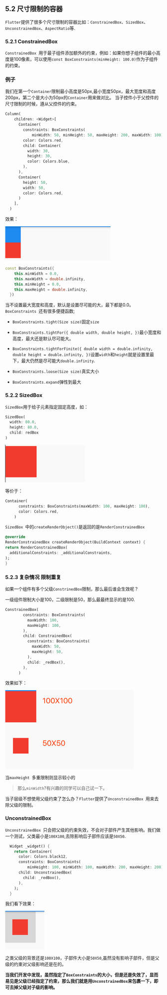 ## 5.2 尺寸限制的容器

   
 
`Flutter`提供了很多个尺寸限制的容器比如：`ConstrainedBox`、`SizedBox`、`UnconstrainedBox`、`AspectRatio`等.

### 5.2.1 ConstrainedBox
`ConstrainedBox `用于最子组件添加额外的约束，例如：如果你想子组件的最小高度是100像素，可以使用`const BoxConstraints(minHeight: 100.0)`作为子组件的约束。

### 例子

我们在第一个`Container`限制最小高度是50px,最小宽度50px，最大宽度和高度200px，第二个是大小为50px的`Container`用来做对比。
当子控件小于父控件的尺寸限制的时候，遵从父控件的约束。

```dart
Column(
    children: <Widget>[
      Container(
        constraints: BoxConstraints(
            minWidth: 50, minHeight: 50, maxHeight: 200, maxWidth: 100),
        color: Colors.red,
        child: Container(
          width: 30,
          height: 30,
          color: Colors.blue,
        ),
      ),
      Container(
        height: 50,
        width: 50,
        color: Colors.red,
      )
    ],
  )
```


效果：

![](../imgs/5.2.1-1.png)
 


```dart
const BoxConstraints({
    this.minWidth = 0.0,
    this.maxWidth = double.infinity,
    this.minHeight = 0.0,
    this.maxHeight = double.infinity,
  }) 
```

当不设置最大宽度和高度，默认是设置尽可能的大，最下都是0.0。`BoxConstraints `还有很多便捷函数;

- `BoxConstraints.tight(Size size)`固定`size`
- `BoxConstraints.tightFor({
    double width,
    double height,
  })`最小宽度和高度，最大还是默认尽可能大。
  
- `BoxConstraints.tightForFinite({
    double width = double.infinity,
    double height = double.infinity,
  })`设置`width`和`height`就是设置里最下，最大仍然是尽可能大`double.infinity`.
  
- `BoxConstraints.loose(Size size)`真实大小
- `BoxConstraints.expand`弹性到最大




### 5.2.2  SizedBox

`SizedBox`用于给子元素指定固定高度，如：

```dart
SizedBox(
  width: 80.0,
  height: 80.0,
  child: redBox
)
```

![](../imgs/5.2.1-2.png)

等价于：

```dart
Container(
      constraints: BoxConstraints(maxWidth: 100, maxHeight: 100),
      color: Colors.red,
    )
```

`SizedBox `中的`createRenderObject()`是返回的是`RenderConstrainedBox`

```dart
@override
RenderConstrainedBox createRenderObject(BuildContext context) {
return RenderConstrainedBox(
  additionalConstraints: _additionalConstraints,
);
}
```

### 5.2.3 复杂情况 限制重复

如果一个组件有多个父级`ConstrinedBox`限制，那么最后谁会生效呢？

一级组件限制大小是100，二级限制是50，那么最最终显示的是100.
```dart
ConstrainedBox(
        constraints: BoxConstraints(
          maxWidth: 100,
          maxHeight: 100,
        ),
        child: ConstrainedBox(
          constraints: BoxConstraints(
            maxWidth: 50,
            maxHeight: 50,
          ),
          child: _redBox(),
        ),
      )
```
效果如下：

![](../imgs/5.2.3-1.png)

当`maxHeight `多重限制则显示较小的
> 那么`minWidth`?有兴趣的同学可以自己试一下。


当子层级不想使用父级约束了怎么办？`Flutter`提供了`UnconstrainedBox `用来去除父级的限制。

### UnconstrainedBox
`UnconstrainedBox `只会把父级的约束失效，不会对子部件产生其他影响。我们做一个测试，父类最小是`100X100`,去除影响后子部件应该是`50X50`.

```dart
  Widget _widget() {
    return Container(
      color: Colors.black12,
      constraints: BoxConstraints(
          minHeight: 100, minWidth: 100, maxWidth: 200, maxHeight: 200),
      child: UnconstrainedBox(
        child: _redBox(),
      ),
    );
  }
```

我们看下效果：

![](../imgs/5.2.1-3.png)

之类父级的背景还是`100X100`，子部件大小是`50X50`,虽然没有影响子部件，但是父级的约束对父级影响还是在的。


**当我们开发中发现，虽然指定了`BoxConstraints`的大小，但是还是失效了，显而易见是父级已经指定了约束，那么我们就是用`UnconstrainedBox`来包裹一下，即可去掉父级对子级的影响。**







